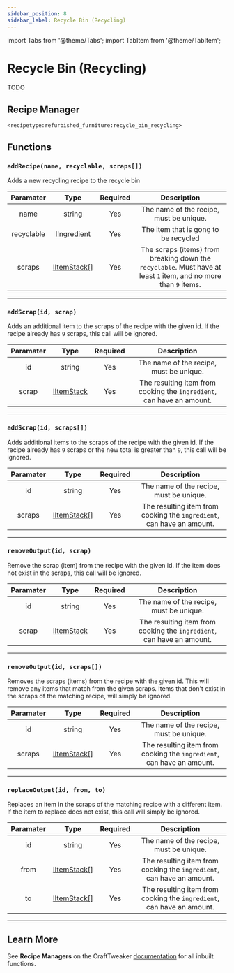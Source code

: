 ```yaml
---
sidebar_position: 8
sidebar_label: Recycle Bin (Recycling)
---
```


import Tabs from '@theme/Tabs';
import TabItem from '@theme/TabItem';

# Recycle Bin (Recycling)

TODO

## Recipe Manager
`<recipetype:refurbished_furniture:recycle_bin_recycling>`

## Functions

### `addRecipe(name, recyclable, scraps[])`

Adds a new recycling recipe to the recycle bin

| Paramater  |                                          Type                                           | Required |                                                   Description                                                    |
| :--------: | :-------------------------------------------------------------------------------------: | :------: | :--------------------------------------------------------------------------------------------------------------: |
|    name    |                                         string                                          |   Yes    |                                     The name of the recipe, must be unique.                                      |
| recyclable | [IIngredient](https://docs.blamejared.com/1.20.4/en/vanilla/api/ingredient/IIngredient) |   Yes    |                                       The item that is gong to be recycled                                       |
|   scraps   |    [IItemStack[]](https://docs.blamejared.com/1.20.4/en/vanilla/api/item/IItemStack)    |   Yes    | The scraps (items) from breaking down the `recyclable`. Must have at least `1` item, and no more than `9` items. |

---

### `addScrap(id, scrap)`

Adds an additional item to the scraps of the recipe with the given id. If the recipe already has `9` scraps, this call will be ignored.

| Paramater |                                      Type                                       | Required |                              Description                              |
| :-------: | :-----------------------------------------------------------------------------: | :------: | :-------------------------------------------------------------------: |
|    id     |                                     string                                      |   Yes    |                The name of the recipe, must be unique.                |
|   scrap   | [IItemStack](https://docs.blamejared.com/1.20.4/en/vanilla/api/item/IItemStack) |   Yes    | The resulting item from cooking the `ingredient`, can have an amount. |

---

### `addScrap(id, scraps[])`

Adds additional items to the scraps of the recipe with the given id. If the recipe already has `9` scraps or the new total is greater than `9`, this call will be ignored.

| Paramater |                                       Type                                        | Required |                              Description                              |
| :-------: | :-------------------------------------------------------------------------------: | :------: | :-------------------------------------------------------------------: |
|    id     |                                      string                                       |   Yes    |                The name of the recipe, must be unique.                |
|  scraps   | [IItemStack[]](https://docs.blamejared.com/1.20.4/en/vanilla/api/item/IItemStack) |   Yes    | The resulting item from cooking the `ingredient`, can have an amount. |

---

### `removeOutput(id, scrap)`

Remove the scrap (item) from the recipe with the given id. If the item does not exist in the scraps, this call will be ignored.

| Paramater |                                      Type                                       | Required |                              Description                              |
| :-------: | :-----------------------------------------------------------------------------: | :------: | :-------------------------------------------------------------------: |
|    id     |                                     string                                      |   Yes    |                The name of the recipe, must be unique.                |
|   scrap   | [IItemStack](https://docs.blamejared.com/1.20.4/en/vanilla/api/item/IItemStack) |   Yes    | The resulting item from cooking the `ingredient`, can have an amount. |

---

### `removeOutput(id, scraps[])`

Removes the scraps (items) from the recipe with the given id. This will remove any items that match from the given scraps. Items that don't exist in the scraps of the matching recipe, will simply be ignored. 

| Paramater |                                       Type                                        | Required |                              Description                              |
| :-------: | :-------------------------------------------------------------------------------: | :------: | :-------------------------------------------------------------------: |
|    id     |                                      string                                       |   Yes    |                The name of the recipe, must be unique.                |
|  scraps   | [IItemStack[]](https://docs.blamejared.com/1.20.4/en/vanilla/api/item/IItemStack) |   Yes    | The resulting item from cooking the `ingredient`, can have an amount. |

---

### `replaceOutput(id, from, to)`

Replaces an item in the scraps of the matching recipe with a different item. If the item to replace does not exist, this call will simply be ignored.

| Paramater |                                       Type                                        | Required |                              Description                              |
| :-------: | :-------------------------------------------------------------------------------: | :------: | :-------------------------------------------------------------------: |
|    id     |                                      string                                       |   Yes    |                The name of the recipe, must be unique.                |
|   from    | [IItemStack[]](https://docs.blamejared.com/1.20.4/en/vanilla/api/item/IItemStack) |   Yes    | The resulting item from cooking the `ingredient`, can have an amount. |
|    to     | [IItemStack[]](https://docs.blamejared.com/1.20.4/en/vanilla/api/item/IItemStack) |   Yes    | The resulting item from cooking the `ingredient`, can have an amount. |

---

## Learn More

See **Recipe Managers** on the CraftTweaker [documentation](https://docs.blamejared.com/1.20.4/en/tutorial/Recipes/RecipeManagers) for all inbuilt functions.